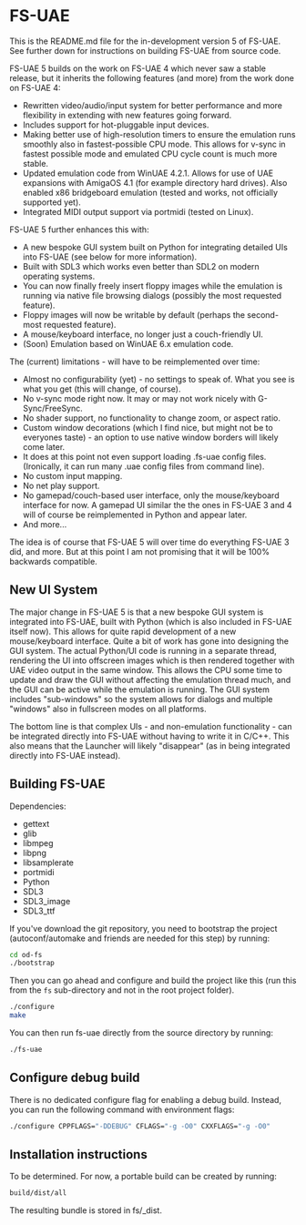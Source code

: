 # FS-UAE

This is the README.md file for the in-development version 5 of FS-UAE. See
further down for instructions on building FS-UAE from source code.

FS-UAE 5 builds on the work on FS-UAE 4 which never saw a stable release, but
it inherits the following features (and more) from the work done on FS-UAE 4:

- Rewritten video/audio/input system for better performance and more
  flexibility in extending with new features going forward.
- Includes support for hot-pluggable input devices.
- Making better use of high-resolution timers to ensure the emulation runs
  smoothly also in fastest-possible CPU mode. This allows for v-sync in
  fastest possible mode and emulated CPU cycle count is much more stable.
- Updated emulation code from WinUAE 4.2.1. Allows for use of UAE expansions
  with AmigaOS 4.1 (for example directory hard drives). Also enabled
  x86 bridgeboard emulation (tested and works, not officially supported yet).
- Integrated MIDI output support via portmidi (tested on Linux).

FS-UAE 5 further enhances this with:

- A new bespoke GUI system built on Python for integrating detailed UIs into
  FS-UAE (see below for more information).
- Built with SDL3 which works even better than SDL2 on modern operating
  systems.
- You can now finally freely insert floppy images while the emulation is
  running via native file browsing dialogs (possibly the most requested
  feature).
- Floppy images will now be writable by default (perhaps the second-most
  requested feature).
- A mouse/keyboard interface, no longer just a couch-friendly UI.
- (Soon) Emulation based on WinUAE 6.x emulation code.

The (current) limitations - will have to be reimplemented over time:

- Almost no configurability (yet) - no settings to speak of. What you see is
  what you get (this will change, of course).
- No v-sync mode right now. It may or may not work nicely with G-Sync/FreeSync.
- No shader support, no functionality to change zoom, or aspect ratio.
- Custom window decorations (which I find nice, but might not be to everyones
  taste) - an option to use native window borders will likely come later.
- It does at this point not even support loading .fs-uae config files.
  (Ironically, it can run many .uae config files from command line).
- No custom input mapping.
- No net play support.
- No gamepad/couch-based user interface, only the mouse/keyboard interface for
  now. A gamepad UI similar the the ones in FS-UAE 3 and 4 will of course be
  reimplemented in Python and appear later.
- And more...

The idea is of course that FS-UAE 5 will over time do everything FS-UAE 3 did,
and more. But at this point I am not promising that it will be 100% backwards
compatible.

## New UI System

The major change in FS-UAE 5 is that a new bespoke GUI system is integrated
into FS-UAE, built with Python (which is also included in FS-UAE itself now).
This allows for quite rapid development of a new mouse/keyboard interface.
Quite a bit of work has gone into designing the GUI system. The actual
Python/UI code is running in a separate thread, rendering the UI into offscreen
images which is then rendered together with UAE video output in the same window.
This allows the CPU some time to update and draw the GUI without affecting
the emulation thread much, and the GUI can be active while the emulation is
running. The GUI system includes "sub-windows" so the system allows for dialogs
and multiple "windows" also in fullscreen modes on all platforms.

The bottom line is that complex UIs - and non-emulation functionality - can be
integrated directly into FS-UAE without having to write it in C/C++. This also
means that the Launcher will likely "disappear" (as in being integrated
directly into FS-UAE instead).

## Building FS-UAE

Dependencies:

- gettext
- glib
- libmpeg
- libpng
- libsamplerate
- portmidi
- Python
- SDL3
- SDL3_image
- SDL3_ttf

If you've download the git repository, you need to bootstrap the project
(autoconf/automake and friends are needed for this step) by running:

```sh
cd od-fs
./bootstrap
```

Then you can go ahead and configure and build the project like this (run this from the `fs`
sub-directory and not in the root project folder).

```sh
./configure
make
```

You can then run fs-uae directly from the source directory by running:

```sh
./fs-uae
```

## Configure debug build

There is no dedicated configure flag for enabling a debug build. Instead, you
can run the following command with environment flags:

```sh
./configure CPPFLAGS="-DDEBUG" CFLAGS="-g -O0" CXXFLAGS="-g -O0"
```

## Installation instructions

To be determined. For now, a portable build can be created by running:

```sh
build/dist/all
```

The resulting bundle is stored in fs/\_dist.
